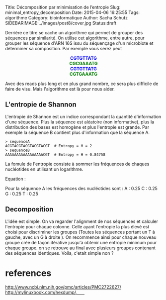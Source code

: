 Title: Décomposition par minimisation de l’entropie
Slug: minimal_entropy_decomposition
Date: 2015-04-06 16:25:55
Tags: algorithme
Category: bioinformatique
Author: Sacha Schutz
SIDEBARIMAGE:../images/post8/cover.jpg
Status:draft

Derrière ce titre se cache un algorithme qui permet de grouper des séquences par similarité. On utilise cet algorithme, entre autre, pour grouper les séquence d'ARN 16S issu du séquençage d'un microbiote et déterminer sa composition. 
Par exemple vous serez peut 

<center>
<b style="color:blue">CGTGTTATG </b><br/>
<b style="color:green">CGCGAAATG </b><br/>
<b style="color:blue">CGTGTTATG </b><br/>
<b style="color:green">CGTGAAATG </b><br/>
    </center>

Avec des reads plus long et en plus grand nombre, ce sera plus difficile de faire de visu. Mais l'algorithme est là pour nous aider.

## L'entropie de Shannon
L'entropie de Shannon est un indice correspondant la quantité d'information d'une séquence. Plus la séquence est aléatoire (non informative), plus la distribution des bases est homogène et plus l'entropie est grande. 
Par exemple la séquence B contient plus d'information que la séquence A.

    > sequenceA 
    ACGTACGTACGTACGTACGT  # Entropy = H = 2
    > sequenceB
    AAAAAAAAAAAAAAAAACGT  # Entropy = H = 0.84758
    
La fomule de l'entropie consiste à sommer les fréquences de chaques nucléotides en utilisant un logarithme. 

Equation : 

Pour la séquence A les fréquences des nucléotides sont : 
A : 0.25
C : 0.25
G : 0.25
T : 0.25

    
## Decomposition 
L'idée est simple. On va regarder l'alignment de nos séquences et calculer l'entropie pour chaque colonne. Celle ayant l'entropie la plus élevé est choisi pour discriminer les groupes (Toutes les séquences portant un T à gauche, avec un G à droite ). On recommence ainsi pour chaque nouveau groupe crée de façon itérative jusqu'à obtenir une entropie minimum pour chaque groupe.
on se retrouve au final avec plusieurs groupes contenant des séquences identiques.
Voila, c'etait simple non ? 



# references
http://www.ncbi.nlm.nih.gov/pmc/articles/PMC2722627/
http://mylinuxbook.com/hexdump/,      